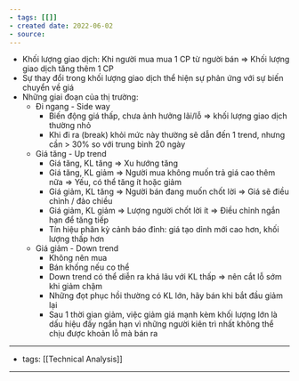 ```yaml
---
- tags: [[]]
- created date: 2022-06-02
- source: 
---
```


-   Khối lượng giao dịch: Khi người mua mua 1 CP từ người bán ⇒ Khối lượng giao dịch tăng thêm 1 CP
-   Sự thay đổi trong khối lượng giao dịch thể hiện sự phản ứng với sự biến chuyển về giá
-   Những giai đoạn của thị trường:
    -   Đi ngang - Side way
        -   Biến động giá thấp, chưa ảnh hưởng lãi/lỗ ⇒ khối lượng giao dịch thường nhỏ
        -   Khi đi ra (break) khỏi mức này thường sẽ dẫn đến 1 trend, nhưng cần > 30% so với trung bình 20 ngày
    -   Giá tăng - Up trend
        -   Giá tăng, KL tăng ⇒ Xu hướng tăng
        -   Giá tăng, KL giảm ⇒ Người mua không muốn trả giá cao thêm nữa ⇒ Yếu, có thể tăng ít hoặc giảm
        -   Giá giảm, KL tăng ⇒ Người bán đang muốn chốt lời ⇒ Giá sẽ điều chỉnh / đảo chiều
        -   Giá giảm, KL giảm ⇒ Lượng người chốt lời ít ⇒ Điều chỉnh ngắn hạn để tăng tiếp
        -   Tín hiệu phân kỳ cảnh báo đỉnh: giá tạo dỉnh mới cao hơn, khối lượng thấp hơn
    -   Giá giảm - Down trend
        -   Không nên mua
        -   Bán khống nếu co thể
        -   Down trend có thể diễn ra khá lâu với KL thấp ⇒ nên cắt lỗ sớm khi giảm chậm
        -   Những đọt phục hồi thường có KL lớn, hãy bán khi bắt đầu giảm lại
        -   Sau 1 thời gian giảm, việc giảm giá mạnh kèm khối lượng lớn là dấu hiệu đấy ngắn hạn vì những người kiên trì nhất không thể chịu được khoản lỗ mà bán ra

---
- tags: [[Technical Analysis]]
---